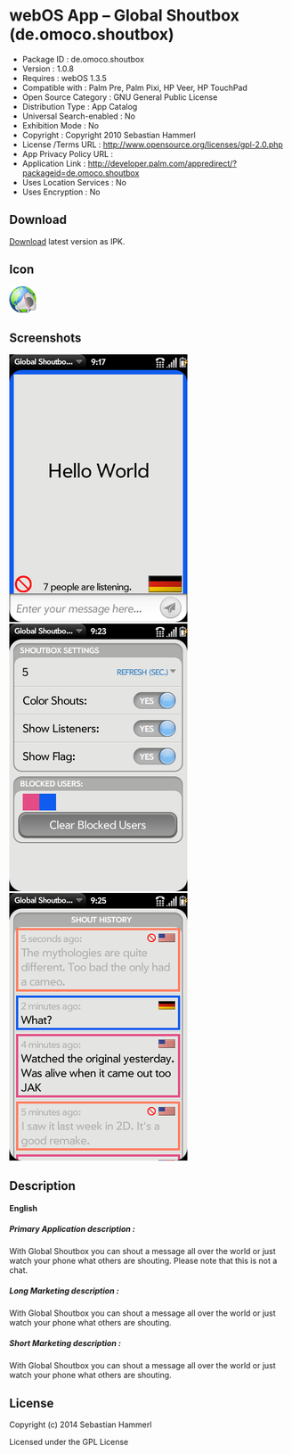 webOS App – Global Shoutbox (de.omoco.shoutbox)
===============================================

- Package ID : 	 de.omoco.shoutbox 
- Version : 	 1.0.8 
- Requires : 	 webOS 1.3.5 
- Compatible with : 	 Palm Pre, Palm Pixi, HP Veer, HP TouchPad 
- Open Source Category : 	 GNU General Public License 
- Distribution Type : 	 App Catalog 
- Universal Search-enabled : 	 No 
- Exhibition Mode : 	 No 
- Copyright : 	 Copyright 2010 Sebastian Hammerl 
- License /Terms URL : 	 http://www.opensource.org/licenses/gpl-2.0.php 
- App Privacy Policy URL : 	
- Application Link : 	 http://developer.palm.com/appredirect/?packageid=de.omoco.shoutbox 
- Uses Location Services : 	 No 
- Uses Encryption : 	 No

## Download

[Download](/releases/de.omoco.shoutbox_1.0.8_all.ipk?raw=true) latest version as IPK.

## Icon

![Screenshot](/icon.png?raw=true "Icon")

## Screenshots

![Screenshot](/screenshots/screenshot0.png?raw=true "Screenshot")
![Screenshot](/screenshots/screenshot1.png?raw=true "Screenshot")
![Screenshot](/screenshots/screenshot2.png?raw=true "Screenshot")

## Description

#### English

##### Primary Application description : 

With Global Shoutbox you can shout a message all over the world or just watch your phone what others are shouting. Please note that this is not a chat.

##### Long Marketing description : 

With Global Shoutbox you can shout a message all over the world or just watch your phone what others are shouting.
##### Short Marketing description : 

With Global Shoutbox you can shout a message all over the world or just watch your phone what others are shouting.

## License

Copyright (c) 2014 Sebastian Hammerl

Licensed under the GPL License